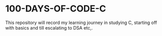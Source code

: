 # 100-DAYS-OF-CODE-C

This repository will record my learning journey in studying C, starting off with basics and till escalating to DSA etc,.
